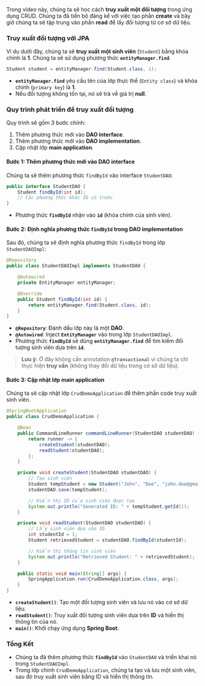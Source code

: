 Trong video này, chúng ta sẽ học cách **truy xuất một đối tượng** trong ứng dụng CRUD. Chúng ta đã tiến bộ đáng kể với việc tạo phần **create** và bây giờ chúng ta sẽ tập trung vào phần **read** để lấy đối tượng từ cơ sở dữ liệu.

### **Truy xuất đối tượng với JPA**
Ví dụ dưới đây, chúng ta sẽ **truy xuất một sinh viên** (`Student`) bằng khóa chính là **1**. Chúng ta sẽ sử dụng phương thức **`entityManager.find`**.

```java
Student student = entityManager.find(Student.class, 1);
```

- **`entityManager.find`** yêu cầu tên của lớp thực thể (`Entity class`) và khóa chính (`primary key`) là **1**.
- Nếu đối tượng không tồn tại, nó sẽ trả về giá trị **null**.

### **Quy trình phát triển để truy xuất đối tượng**
Quy trình sẽ gồm 3 bước chính:

1. Thêm phương thức mới vào **DAO interface**.
2. Thêm phương thức mới vào **DAO implementation**.
3. Cập nhật lớp **main application**.

#### **Bước 1: Thêm phương thức mới vào DAO interface**
Chúng ta sẽ thêm phương thức `findById` vào interface `StudentDAO`:

```java
public interface StudentDAO {
    Student findById(int id);
    // Các phương thức khác đã có trước
}
```

- Phương thức **`findById`** nhận vào **`id`** (khóa chính của sinh viên).

#### **Bước 2: Định nghĩa phương thức `findById` trong DAO implementation**
Sau đó, chúng ta sẽ định nghĩa phương thức `findById` trong lớp `StudentDAOImpl`:

```java
@Repository
public class StudentDAOImpl implements StudentDAO {

    @Autowired
    private EntityManager entityManager;

    @Override
    public Student findById(int id) {
        return entityManager.find(Student.class, id);
    }
}
```

- **`@Repository`**: Đánh dấu lớp này là một **DAO**.
- **`@Autowired`**: Inject **`EntityManager`** vào trong lớp `StudentDAOImpl`.
- Phương thức **`findById`** sẽ dùng **`entityManager.find`** để tìm kiếm đối tượng sinh viên dựa trên **`id`**.

> **Lưu ý**: Ở đây không cần annotation **`@Transactional`** vì chúng ta chỉ thực hiện **truy vấn** (không thay đổi dữ liệu trong cơ sở dữ liệu).

#### **Bước 3: Cập nhật lớp main application**
Chúng ta sẽ cập nhật lớp `CrudDemoApplication` để thêm phần code truy xuất sinh viên.

```java
@SpringBootApplication
public class CrudDemoApplication {

    @Bean
    public CommandLineRunner commandLineRunner(StudentDAO studentDAO) {
        return runner -> {
            createStudent(studentDAO);
            readStudent(studentDAO);
        };
    }

    private void createStudent(StudentDAO studentDAO) {
        // Tạo sinh viên
        Student tempStudent = new Student("John", "Doe", "john.doe@gmail.com");
        studentDAO.save(tempStudent);

        // Hiển thị ID của sinh viên được tạo
        System.out.println("Generated ID: " + tempStudent.getId());
    }

    private void readStudent(StudentDAO studentDAO) {
        // Lấy sinh viên dựa vào ID
        int studentId = 1;
        Student retrievedStudent = studentDAO.findById(studentId);

        // Hiển thị thông tin sinh viên
        System.out.println("Retrieved Student: " + retrievedStudent);
    }

    public static void main(String[] args) {
        SpringApplication.run(CrudDemoApplication.class, args);
    }
}
```

- **`createStudent()`**: Tạo một đối tượng sinh viên và lưu nó vào cơ sở dữ liệu.
- **`readStudent()`**: Truy xuất đối tượng sinh viên dựa trên **ID** và hiển thị thông tin của nó.
- **`main()`**: Khởi chạy ứng dụng **Spring Boot**.

### **Tổng Kết**
- Chúng ta đã thêm phương thức **`findById`** vào `StudentDAO` và triển khai nó trong `StudentDAOImpl`.
- Trong lớp chính `CrudDemoApplication`, chúng ta tạo và lưu một sinh viên, sau đó truy xuất sinh viên bằng ID và hiển thị thông tin.
  
